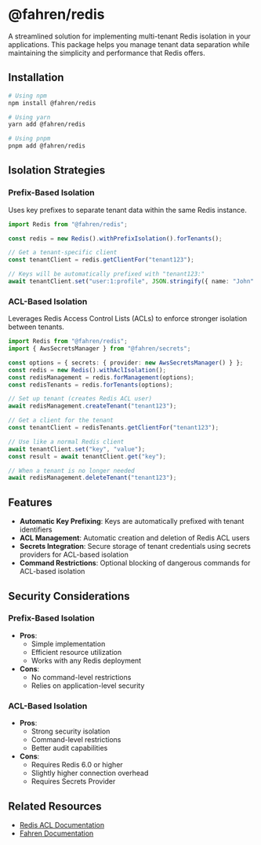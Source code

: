 # @fahren/redis

A streamlined solution for implementing multi-tenant Redis isolation in your applications. This package helps you manage tenant data separation while maintaining the simplicity and performance that Redis offers.

## Installation

```bash
# Using npm
npm install @fahren/redis

# Using yarn
yarn add @fahren/redis

# Using pnpm
pnpm add @fahren/redis
```

## Isolation Strategies

### Prefix-Based Isolation

Uses key prefixes to separate tenant data within the same Redis instance.

```typescript
import Redis from "@fahren/redis";

const redis = new Redis().withPrefixIsolation().forTenants();

// Get a tenant-specific client
const tenantClient = redis.getClientFor("tenant123");

// Keys will be automatically prefixed with "tenant123:"
await tenantClient.set("user:1:profile", JSON.stringify({ name: "John" }));
```

### ACL-Based Isolation

Leverages Redis Access Control Lists (ACLs) to enforce stronger isolation between tenants.

```typescript
import Redis from "@fahren/redis";
import { AwsSecretsManager } from "@fahren/secrets";

const options = { secrets: { provider: new AwsSecretsManager() } };
const redis = new Redis().withAclIsolation();
const redisManagement = redis.forManagement(options);
const redisTenants = redis.forTenants(options);

// Set up tenant (creates Redis ACL user)
await redisManagement.createTenant("tenant123");

// Get a client for the tenant
const tenantClient = redisTenants.getClientFor("tenant123");

// Use like a normal Redis client
await tenantClient.set("key", "value");
const result = await tenantClient.get("key");

// When a tenant is no longer needed
await redisManagement.deleteTenant("tenant123");
```

## Features

- **Automatic Key Prefixing**: Keys are automatically prefixed with tenant identifiers
- **ACL Management**: Automatic creation and deletion of Redis ACL users
- **Secrets Integration**: Secure storage of tenant credentials using secrets providers for ACL-based isolation
- **Command Restrictions**: Optional blocking of dangerous commands for ACL-based isolation

## Security Considerations

### Prefix-Based Isolation

- **Pros**:
  - Simple implementation
  - Efficient resource utilization
  - Works with any Redis deployment
- **Cons**:
  - No command-level restrictions
  - Relies on application-level security

### ACL-Based Isolation

- **Pros**:
  - Strong security isolation
  - Command-level restrictions
  - Better audit capabilities
- **Cons**:
  - Requires Redis 6.0 or higher
  - Slightly higher connection overhead
  - Requires Secrets Provider

## Related Resources

- [Redis ACL Documentation](https://redis.io/docs/manual/security/acl/)
- [Fahren Documentation](https://github.com/fahrenhq/fahren)
